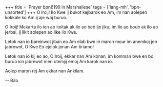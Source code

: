 +++
title = 'Prayer bpn6199 in Marshallese'
tags = ['lang-mh', 'bpn-unsorted']
+++
O Iroij! Ilo Kwe ij bukot kejbarok eo Am, im nan aolepen kokkale ko Am ij aje waj buruo.

O Iroij! Mekarta ilo ien ao itoitak ak ilo ao bed ijo jiku, im ilo ao boub ak ilo ao jerbal, ij likit aolepen ao like ilo Kwe.

Letok nan io bareinwot jiban eo Am elab bwe in maron mour im anemkoj jen jabrewot, O Kwe Eo ejelok jonan Am tiriamo!

Letok nan io kij eo ao, O Iroij, ekkar nan Am konan, im komman bwe en bo buruo kin jabrewot men otemjij emoj Am karok nan io.

Aolep maron rej Am ekkar nan Ankilam.

-- Báb
